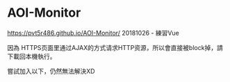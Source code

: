 # AOI-Monitor
https://pvt5r486.github.io/AOI-Monitor/ 20181026 - 練習Vue

因為 HTTPS页面里通过AJAX的方式请求HTTP资源，所以會直接被block掉，請下載回本機執行。

嘗試加入以下，仍然無法解決XD
<meta http-equiv="Content-Security-Policy" content="upgrade-insecure-requests">
